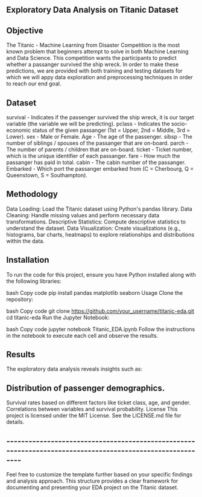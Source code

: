 ## Exploratory Data Analysis on Titanic Dataset



## Objective
The Titanic - Machine Learning from Disaster Competition is the most known problem that beginners attempt to solve in both Machine Learning and Data Science. This competition wants the participants to predict whether a passanger survived the ship wreck. In order to make these predictions, we are provided with both training and testing datasets for which we will appy data exploration and preprocessing techniques in order to reach our end goal.

## Dataset
survival - Indicates if the passenger survived the ship wreck, it is our target variable (the variable we will be predicting).
pclass - Indicates the socio-economic status of the given passanger (1st = Upper, 2nd = Middle, 3rd = Lower).
sex - Male or Female.
Age - The age of the passenger.
sibsp - The number of siblings / spouses of the passanger that are on-board.
parch - The number of parents / children that are on-board.
ticket - Ticket number, which is the unique identifier of each passanger.
fare - How much the passanger has paid in total.
cabin - The cabin number of the passanger.
Embarked - Which port the passanger embarked from (C = Cherbourg, Q = Queenstown, S = Southampton).

## Methodology
Data Loading: Load the Titanic dataset using Python's pandas library.
Data Cleaning: Handle missing values and perform necessary data transformations.
Descriptive Statistics: Compute descriptive statistics to understand the dataset.
Data Visualization: Create visualizations (e.g., histograms, bar charts, heatmaps) to explore relationships and distributions within the data.

## Installation
To run the code for this project, ensure you have Python installed along with the following libraries:

bash
Copy code
pip install pandas matplotlib seaborn
Usage
Clone the repository:

bash
Copy code
git clone https://github.com/your_username/titanic-eda.git
cd titanic-eda
Run the Jupyter Notebook:

bash
Copy code
jupyter notebook Titanic_EDA.ipynb
Follow the instructions in the notebook to execute each cell and observe the results.

## Results
The exploratory data analysis reveals insights such as:

## Distribution of passenger demographics.
Survival rates based on different factors like ticket class, age, and gender.
Correlations between variables and survival probability.
License
This project is licensed under the MIT License. See the LICENSE.md file for details.
## ----------------------------------------------------------------------------------------------------------
Feel free to customize the template further based on your specific findings and analysis approach. This structure provides a clear framework for documenting and presenting your EDA project on the Titanic dataset.
